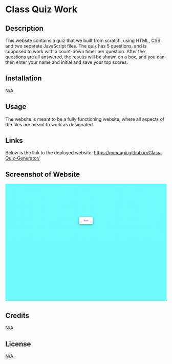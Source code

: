# Class Quiz Work

## Description

This website contains a quiz that we built from scratch, using HTML, CSS and two separate JavaScript files. The quiz has 5 questions, and is supposed to work with a count-down timer per question. After the questions are all answered, the results will be shown on a box, and you can then enter your name and initial and save your top scores.

## Installation

N/A

## Usage

The website is meant to be a fully functioning website, where all aspects of the files are meant to work as designated.  

## Links

Below is the link to the deployed website:
https://mmuugii.github.io/Class-Quiz-Generator/

## Screenshot of Website

![alt="Screenshot of deployed website"](./assets/Screenschot/Screen%20Shot.png)

## Credits

N/A

## License

N/A.
